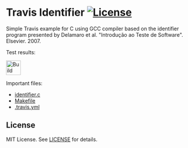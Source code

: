 Travis Identifier [![License][license-img]][license-url]
=
Simple Travis example for C using GCC compiler based on the identifier program presented by Delamaro et al. "Introdução ao Teste de Software". Elsevier. 2007.

Test results:

[<img alt="Build Status" src="https://www.travis-ci.com/rafixcs/TestsAndConf_Travis.svg?branch=main" height="40">][travis-url]

Important files:

* [identifier.c](identifier.c)
* [Makefile](Makefile)
* [.travis.yml](.travis.yml)

License
-------
MIT License. See [LICENSE](LICENSE) for details.

[main-url]: https://github.com/rafixcs/TestsAndConf_Travis
[readme-url]: https://github.com/rafixcs/TestsAndConf_Travis/blob/main/README.md
[license-url]: https://github.com/rafixcs/TestsAndConf_Travis/blob/main/LICENSE
[license-img]: https://img.shields.io/github/license/rsp/travis-hello-modern-cpp.svg
[travis-url]: https://www.travis-ci.com/rafixcs/TestsAndConf_Travis
[travis-img]: https://www.travis-ci.com/rafixcs/TestsAndConf_Travis.svg?branch=master
[github-follow-url]: https://github.com/rafixcs
